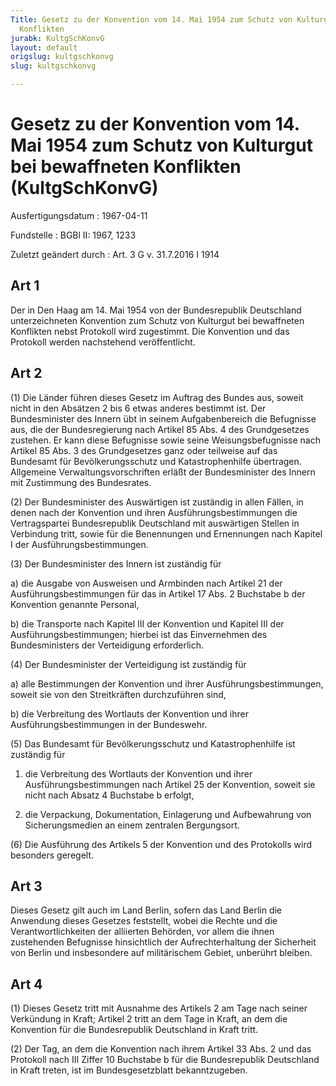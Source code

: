 ```yaml
---
Title: Gesetz zu der Konvention vom 14. Mai 1954 zum Schutz von Kulturgut bei bewaffneten
  Konflikten
jurabk: KultgSchKonvG
layout: default
origslug: kultgschkonvg
slug: kultgschkonvg

---
```


# Gesetz zu der Konvention vom 14. Mai 1954 zum Schutz von Kulturgut bei bewaffneten Konflikten (KultgSchKonvG)

Ausfertigungsdatum
:   1967-04-11

Fundstelle
:   BGBl II: 1967, 1233

Zuletzt geändert durch
:   Art. 3 G v. 31.7.2016 I 1914


## Art 1

Der in Den Haag am 14. Mai 1954 von der Bundesrepublik Deutschland
unterzeichneten Konvention zum Schutz von Kulturgut bei bewaffneten
Konflikten nebst Protokoll wird zugestimmt. Die Konvention und das
Protokoll werden nachstehend veröffentlicht.


## Art 2

(1) Die Länder führen dieses Gesetz im Auftrag des Bundes aus, soweit
nicht in den Absätzen 2 bis 6 etwas anderes bestimmt ist. Der
Bundesminister des Innern übt in seinem Aufgabenbereich die Befugnisse
aus, die der Bundesregierung nach Artikel 85 Abs. 4 des Grundgesetzes
zustehen. Er kann diese Befugnisse sowie seine Weisungsbefugnisse nach
Artikel 85 Abs. 3 des Grundgesetzes ganz oder teilweise auf das
Bundesamt für Bevölkerungsschutz und Katastrophenhilfe übertragen.
Allgemeine Verwaltungsvorschriften erläßt der Bundesminister des
Innern mit Zustimmung des Bundesrates.

(2) Der Bundesminister des Auswärtigen ist zuständig in allen Fällen,
in denen nach der Konvention und ihren Ausführungsbestimmungen die
Vertragspartei Bundesrepublik Deutschland mit auswärtigen Stellen in
Verbindung tritt, sowie für die Benennungen und Ernennungen nach
Kapitel I der Ausführungsbestimmungen.

(3) Der Bundesminister des Innern ist zuständig für

a)  die Ausgabe von Ausweisen und Armbinden nach Artikel 21 der
    Ausführungsbestimmungen für das in Artikel 17 Abs. 2 Buchstabe b der
    Konvention genannte Personal,


b)  die Transporte nach Kapitel III der Konvention und Kapitel III der
    Ausführungsbestimmungen; hierbei ist das Einvernehmen des
    Bundesministers der Verteidigung erforderlich.




(4) Der Bundesminister der Verteidigung ist zuständig für

a)  alle Bestimmungen der Konvention und ihrer Ausführungsbestimmungen,
    soweit sie von den Streitkräften durchzuführen sind,


b)  die Verbreitung des Wortlauts der Konvention und ihrer
    Ausführungsbestimmungen in der Bundeswehr.




(5) Das Bundesamt für Bevölkerungsschutz und Katastrophenhilfe ist
zuständig für

1.  die Verbreitung des Wortlauts der Konvention und ihrer
    Ausführungsbestimmungen nach Artikel 25 der Konvention, soweit sie
    nicht nach Absatz 4 Buchstabe b erfolgt,


2.  die Verpackung, Dokumentation, Einlagerung und Aufbewahrung von
    Sicherungsmedien an einem zentralen Bergungsort.




(6) Die Ausführung des Artikels 5 der Konvention und des Protokolls
wird besonders geregelt.


## Art 3

Dieses Gesetz gilt auch im Land Berlin, sofern das Land Berlin die
Anwendung dieses Gesetzes feststellt, wobei die Rechte und die
Verantwortlichkeiten der alliierten Behörden, vor allem die ihnen
zustehenden Befugnisse hinsichtlich der Aufrechterhaltung der
Sicherheit von Berlin und insbesondere auf militärischem Gebiet,
unberührt bleiben.


## Art 4

(1) Dieses Gesetz tritt mit Ausnahme des Artikels 2 am Tage nach
seiner Verkündung in Kraft; Artikel 2 tritt an dem Tage in Kraft, an
dem die Konvention für die Bundesrepublik Deutschland in Kraft tritt.

(2) Der Tag, an dem die Konvention nach ihrem Artikel 33 Abs. 2 und
das Protokoll nach III Ziffer 10 Buchstabe b für die Bundesrepublik
Deutschland in Kraft treten, ist im Bundesgesetzblatt bekanntzugeben.

